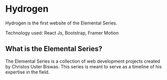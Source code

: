 
# Hydrogen

Hydrogen is the first website of the Elemental Series.

Technology used: React Js, Bootstrap, Framer Motion

## What is the Elemental Series?

The Elemental Series is a collection of web development projects created by Christos Uster Biswas. This series is meant to serve as a timeline of his expertise in the field. 


